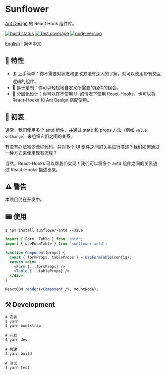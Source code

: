 # Sunflower

[Ant Design](https://ant.design) 的 React Hook 组件库。

[![build status][circleci-image]][circleci-url] [![Test coverage][coveralls-image]][coveralls-url] [![node version][node-image]][node-url]

[circleci-image]: https://img.shields.io/circleci/build/github/ant-design/sunflower/master.svg?style=flat-square
[circleci-url]: https://circleci.com/gh/ant-design/sunflower/tree/master
[coveralls-image]: https://img.shields.io/codecov/c/github/ant-design/sunflower/master.svg?style=flat-square
[coveralls-url]: https://codecov.io/gh/ant-design/sunflower
[node-image]: https://img.shields.io/badge/node.js-%3E=_6.0-green.svg?style=flat-square
[node-url]: http://nodejs.org/download/

[English](./README.md) | 简体中文


## 🎩 特性

- 🏄 上手简单：你不需要对状态和更改方法有深入的了解，就可以使用带有交互逻辑的组件。
- 💅 易于定制：你可以轻松地自定义所需要的组件的组合。
- 👯 分层化设计：你可以在不使用 UI 的情况下使用 React-Hooks，也可以将 React-Hooks 和 Ant Design 搭配使用。


## 🤔 初衷

通常，我们使用多个 antd 组件，并通过 state 和 props 方法（例如 `value`，`onChange`）来组织它们之间的关系。

有没有办法减少流程代码，并对多个 UI 组件之间的关系进行描述？我们如何通过一种方式来使用现有流程？

当然，React-Hooks 可以帮我们实现！我们可以将多个 antd 组件之间的关系通过 React-Hooks 描述出来。


## ⚠️ 警告

本项目仍在开发中。


## 📟 使用

```
$ npm install sunflower-antd --save
```

```jsx
import { Form, Table } from 'antd';
import { useFormTable } from 'sunflower-antd';

function Component(props) {
  const { formProps, tableProps } = useFormTable(config);
  return <div>
    <Form {...formProps} />
    <Table {...tableProps} />
  </div>;
}

ReactDOM.render(<Component />, mountNode);
```


## ⚒ Development

```
# 安装
$ yarn
$ yarn bootstrap

# 开发
$ yarn dev

# 构建
$ yarn build

# 测试
$ yarn test
```
